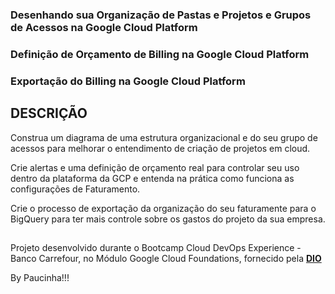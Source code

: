 ### Desenhando sua Organização de Pastas e Projetos e Grupos de Acessos na Google Cloud Platform
### Definição de Orçamento de Billing na Google Cloud Platform
### Exportação do Billing na Google Cloud Platform

##

## DESCRIÇÃO

Construa um diagrama de uma estrutura organizacional e do seu grupo de acessos para melhorar o entendimento de criação de projetos em cloud.

Crie alertas e uma definição de orçamento real para controlar seu uso dentro da plataforma da GCP e entenda na prática como funciona as configurações de Faturamento.

Crie o processo de exportação da organização do seu faturamente para o BigQuery para ter mais controle sobre os gastos do projeto da sua empresa.

##

Projeto desenvolvido durante o Bootcamp Cloud DevOps Experience - Banco Carrefour, no Módulo Google Cloud Foundations, fornecido pela [**DIO**](https://www.dio.me/)

By Paucinha!!!
